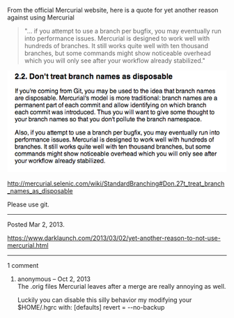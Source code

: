 From the official Mercurial website, here is a quote for yet another reason against using Mercurial

> "... if you attempt to use a branch per bugfix, you may eventually run into performance issues. Mercurial is designed to work well with hundreds of branches. It still works quite well with ten thousand branches, but some commands might show noticeable overhead which you will only see after your workflow already stabilized."

<img alt="" src="/img/uploads/2013-03/branch-names-not-disposable.png" />

http://mercurial.selenic.com/wiki/StandardBranching#Don.27t_treat_branch_names_as_disposable

Please use git.

---

Posted Mar 2, 2013.

https://www.darklaunch.com/2013/03/02/yet-another-reason-to-not-use-mercurial.html

---

1 comment

<ol>
    <li>
        <div>
            anonymous &ndash; Oct 2, 2013
            <div>
The .orig files Mercurial leaves after a merge are really annoying as well.

Luckily you can disable this silly behavior my modifying your $HOME/.hgrc with:
[defaults]
revert = --no-backup
            </div>
        </div>
    </li>
</ol>
